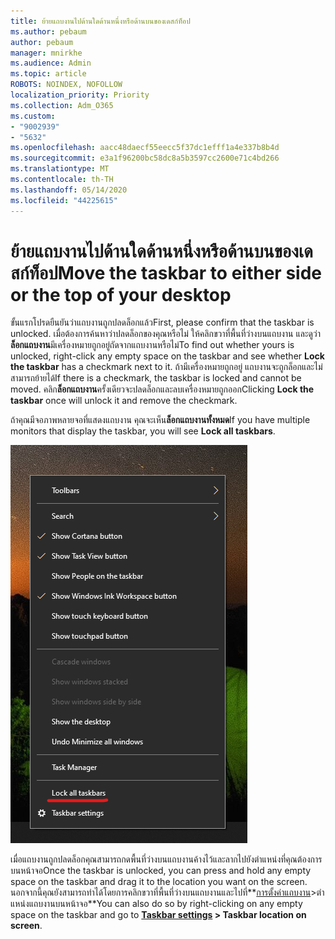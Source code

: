 ```yaml
---
title: ย้ายแถบงานไปด้านใดด้านหนึ่งหรือด้านบนของเดสก์ท็อป
ms.author: pebaum
author: pebaum
manager: mnirkhe
ms.audience: Admin
ms.topic: article
ROBOTS: NOINDEX, NOFOLLOW
localization_priority: Priority
ms.collection: Adm_O365
ms.custom:
- "9002939"
- "5632"
ms.openlocfilehash: aacc48daecf55eecc5f37dc1efff1a4e337b8b4d
ms.sourcegitcommit: e3a1f96200bc58dc8a5b3597cc2600e71c4bd266
ms.translationtype: MT
ms.contentlocale: th-TH
ms.lasthandoff: 05/14/2020
ms.locfileid: "44225615"
---
```

# <a name="move-the-taskbar-to-either-side-or-the-top-of-your-desktop"></a><span data-ttu-id="96e9b-102">ย้ายแถบงานไปด้านใดด้านหนึ่งหรือด้านบนของเดสก์ท็อป</span><span class="sxs-lookup"><span data-stu-id="96e9b-102">Move the taskbar to either side or the top of your desktop</span></span>

<span data-ttu-id="96e9b-103">ขั้นแรกโปรดยืนยันว่าแถบงานถูกปลดล็อกแล้ว</span><span class="sxs-lookup"><span data-stu-id="96e9b-103">First, please confirm that the taskbar is unlocked.</span></span> <span data-ttu-id="96e9b-104">เมื่อต้องการค้นหาว่าปลดล็อกของคุณหรือไม่ ให้คลิกขวาที่พื้นที่ว่างบนแถบงาน และดูว่า**ล็อกแถบงาน**มีเครื่องหมายถูกอยู่ถัดจากแถบงานหรือไม่</span><span class="sxs-lookup"><span data-stu-id="96e9b-104">To find out whether yours is unlocked, right-click any empty space on the taskbar and see whether **Lock the taskbar** has a checkmark next to it.</span></span> <span data-ttu-id="96e9b-105">ถ้ามีเครื่องหมายถูกอยู่ แถบงานจะถูกล็อกและไม่สามารถย้ายได้</span><span class="sxs-lookup"><span data-stu-id="96e9b-105">If there is a checkmark, the taskbar is locked and cannot be moved.</span></span> <span data-ttu-id="96e9b-106">คลิก**ล็อกแถบงาน**ครั้งเดียวจะปลดล็อกและลบเครื่องหมายถูกออก</span><span class="sxs-lookup"><span data-stu-id="96e9b-106">Clicking **Lock the taskbar** once will unlock it and remove the checkmark.</span></span>

<span data-ttu-id="96e9b-107">ถ้าคุณมีจอภาพหลายจอที่แสดงแถบงาน คุณจะเห็น**ล็อกแถบงานทั้งหมด**</span><span class="sxs-lookup"><span data-stu-id="96e9b-107">If you have multiple monitors that display the taskbar, you will see **Lock all taskbars**.</span></span>

![ล็อกแถบงานทั้งหมด](media/lock-all-taskbars.png)

<span data-ttu-id="96e9b-109">เมื่อแถบงานถูกปลดล็อกคุณสามารถกดพื้นที่ว่างบนแถบงานค้างไว้และลากไปยังตําแหน่งที่คุณต้องการบนหน้าจอ</span><span class="sxs-lookup"><span data-stu-id="96e9b-109">Once the taskbar is unlocked, you can press and hold any empty space on the taskbar and drag it to the location you want on the screen.</span></span> <span data-ttu-id="96e9b-110">นอกจากนี้คุณยังสามารถทําได้โดยการคลิกขวาที่พื้นที่ว่างบนแถบงานและไปที่**[การตั้งค่าแถบงาน](ms-settings:taskbar?activationSource=GetHelp)>ตําแหน่งแถบงานบนหน้าจอ**</span><span class="sxs-lookup"><span data-stu-id="96e9b-110">You can also do so by right-clicking on any empty space on the taskbar and go to **[Taskbar settings](ms-settings:taskbar?activationSource=GetHelp) > Taskbar location on screen**.</span></span>
